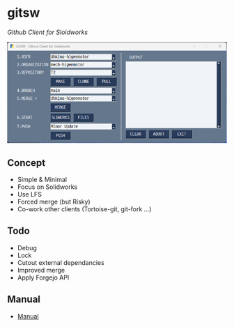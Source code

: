 # gitsw

_Github Client for Sloidworks_

![](Manual/img/GUI.png)

## Concept
* Simple & Minimal
* Focus on Solidworks
* Use LFS
* Forced merge (but Risky)
* Co-work other clients (Tortoise-git, git-fork ...)

## Todo
* Debug
* Lock
* Cutout external dependancies
* Improved merge
* Apply Forgejo API

## Manual
* [Manual](Manual/README.md)

